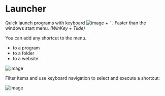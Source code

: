 # Launcher
Quick launch programs with keyboard ![image](https://github.com/jvanlangen/Launcher/assets/1532756/2a7919e7-303c-4573-8288-23aaeff5e4dd) + <kbd>`</kbd>. Faster than the windows start menu. _(WinKey + Tilde)_

You can add any shortcut to the menu.
- to a program
- to a folder
- to a website

![image](https://github.com/jvanlangen/Launcher/assets/1532756/20e6b88c-1bb1-4b16-be8e-a217c2e84a88)

Filter items and use keyboard navigation to select and execute a shortcut:

![image](https://github.com/jvanlangen/Launcher/assets/1532756/e4bd3693-6bd0-4b3d-86c1-24d19b8cc7b4)
